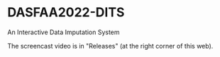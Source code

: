 # DASFAA2022-DITS
An Interactive Data Imputation System

The screencast video is in "Releases" (at the right corner of this web).
